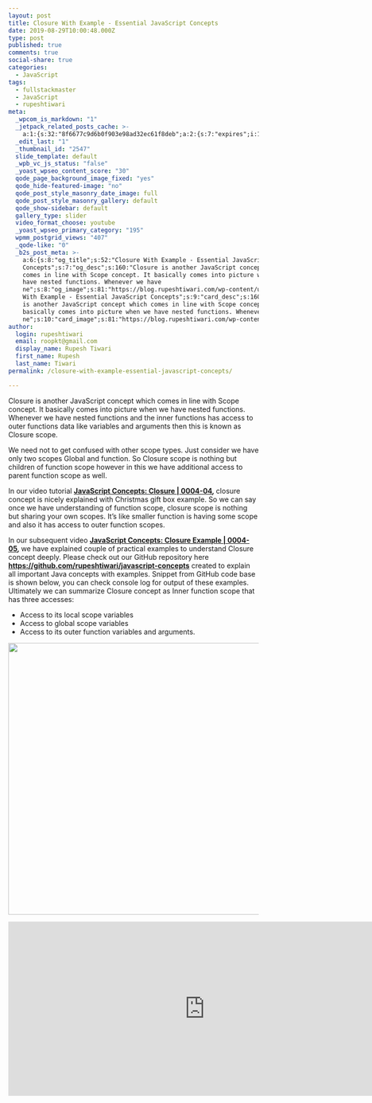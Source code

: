 ```yaml
---
layout: post
title: Closure With Example - Essential JavaScript Concepts
date: 2019-08-29T10:00:48.000Z
type: post
published: true
comments: true
social-share: true
categories:
  - JavaScript
tags:
  - fullstackmaster
  - JavaScript
  - rupeshtiwari
meta:
  _wpcom_is_markdown: "1"
  _jetpack_related_posts_cache: >-
    a:1:{s:32:"8f6677c9d6b0f903e98ad32ec61f8deb";a:2:{s:7:"expires";i:1609241348;s:7:"payload";a:3:{i:0;a:1:{s:2:"id";i:2537;}i:1;a:1:{s:2:"id";i:674;}i:2;a:1:{s:2:"id";i:2542;}}}}
  _edit_last: "1"
  _thumbnail_id: "2547"
  slide_template: default
  _wpb_vc_js_status: "false"
  _yoast_wpseo_content_score: "30"
  qode_page_background_image_fixed: "yes"
  qode_hide-featured-image: "no"
  qode_post_style_masonry_date_image: full
  qode_post_style_masonry_gallery: default
  qode_show-sidebar: default
  gallery_type: slider
  video_format_choose: youtube
  _yoast_wpseo_primary_category: "195"
  wpmm_postgrid_views: "407"
  _qode-like: "0"
  _b2s_post_meta: >-
    a:6:{s:8:"og_title";s:52:"Closure With Example - Essential JavaScript
    Concepts";s:7:"og_desc";s:160:"Closure is another JavaScript concept which
    comes in line with Scope concept. It basically comes into picture when we
    have nested functions. Whenever we have
    ne";s:8:"og_image";s:81:"https://blog.rupeshtiwari.com/wp-content/uploads/2019/08/RUPESH-45-javascript.png";s:10:"card_title";s:52:"Closure
    With Example - Essential JavaScript Concepts";s:9:"card_desc";s:160:"Closure
    is another JavaScript concept which comes in line with Scope concept. It
    basically comes into picture when we have nested functions. Whenever we have
    ne";s:10:"card_image";s:81:"https://blog.rupeshtiwari.com/wp-content/uploads/2019/08/RUPESH-45-javascript.png";}
author:
  login: rupeshtiwari
  email: roopkt@gmail.com
  display_name: Rupesh Tiwari
  first_name: Rupesh
  last_name: Tiwari
permalink: /closure-with-example-essential-javascript-concepts/

---
```


<p>Closure is another JavaScript concept which comes in line with Scope concept. It basically comes into picture when we have nested functions. Whenever we have nested functions and the inner functions has access to outer functions data like variables and arguments then this is known as Closure scope.</p>
<p>We need not to get confused with other scope types. Just consider we have only two scopes Global and function. So Closure scope is nothing but children of function scope however in this we have additional access to parent function scope as well.</p>
<p>In our video tutorial <strong><a href="https://www.youtube.com/watch?v=q2f5vbwz6_4&amp;list=PLZed_adPqIJoGpa6R2QdJy9RnqmOIy1Qd&amp;index=4" target="_blank" rel="noopener noreferrer">JavaScript Concepts: Closure | 0004-04</a><em>, </em></strong>closure concept is nicely explained with Christmas gift box example. So we can say once we have understanding of function scope, closure scope is nothing but sharing your own scopes. It’s like smaller function is having some scope and also it has access to outer function scopes.</p>
<p>In our subsequent video <strong><a href="https://www.youtube.com/watch?v=cmCo-XUN2UM&amp;list=PLZed_adPqIJoGpa6R2QdJy9RnqmOIy1Qd&amp;index=5" target="_blank" rel="noopener noreferrer">JavaScript Concepts: Closure Example | 0004-05</a><em>, </em></strong>we have explained couple of practical examples to understand Closure concept deeply. Please check out our GitHub repository here <a href="https://github.com/rupeshtiwari/javascript-concepts" target="_blank" rel="noopener noreferrer"><strong>https://github.com/rupeshtiwari/javascript-concepts</strong></a> created to explain all important Java concepts with examples. Snippet from GitHub code base is shown below, you can check console log for output of these examples. Ultimately we can summarize Closure concept as Inner function scope that has three accesses:</p>
<ul>
<li>Access to its local scope variables</li>
<li>Access to global scope variables</li>
<li>Access to its outer function variables and arguments.</li>
</ul>
<p><img class="alignnone size-full wp-image-2546" src="{{ site.baseurl }}/assets/2019/08/JS-Closure.png" alt="" width="610" height="546" /></p>
<p><iframe src="https://www.youtube.com/embed/q2f5vbwz6_4" width="790" height="350" frameborder="0" allowfullscreen="allowfullscreen"><span data-mce-type="bookmark" style="display: inline-block; width: 0px; overflow: hidden; line-height: 0;" class="mce_SELRES_start">﻿</span></iframe></p>

